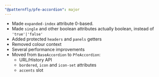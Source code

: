 ```yaml
---
"@patternfly/pfe-accordion": major
---
```


- Made `expanded-index` attribute 0-based.
- Made `single` and other boolean attributes actually boolean, instead of 
  `'true'|'false'`
- Added protected `headers` and `panels` getters
- Removed colour context
- Several performance improvements
- Moved from `BaseAccordion` to `PfeAccordion`:
  - URL/History API
  - `bordered`, `icon` and `icon-set` attributes
  - `accents` slot
